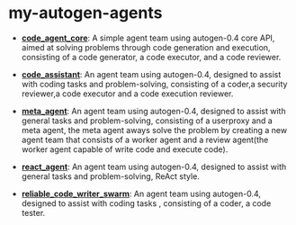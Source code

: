 # my-autogen-agents

- **[code_agent_core](https://github.com/brucevoin/my-autogen-agents/blob/main/code_agent_core.py)**: A simple agent team using autogen-0.4 core API, aimed at solving problems through code generation and execution, consisting of a code generator, a code executor, and a code reviewer.

- **[code_assistant](https://github.com/brucevoin/my-autogen-agents/blob/main/code_assistant.py)**: An agent team using autogen-0.4, designed to assist with coding tasks and problem-solving, consisting of a coder,a security reviewer,a code executor and a code execution reviewer.

- **[meta_agent](https://github.com/brucevoin/my-autogen-agents/blob/main/meta_agent.py)**: An agent team using autogen-0.4, designed to assist with general tasks and problem-solving, consisting of a userproxy and a meta agent, the meta agent aways solve the problem by creating a new agent team that consists of a worker agent and a review agent(the worker agent capable of write code and execute code).

- **[react_agent](https://github.com/brucevoin/my-autogen-agents/blob/main/react_agent.py)**: An agent team using autogen-0.4, designed to assist with general tasks and problem-solving, ReAct style.

- **[reliable_code_writer_swarm](https://github.com/brucevoin/my-autogen-agents/blob/main/reliable_code_writer_swarm.py)**: An agent team using autogen-0.4, designed to assist with coding tasks , consisting of a coder, a code tester.